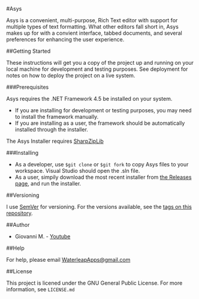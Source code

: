 #Asys

Asys is a convenient, multi-purpose, Rich Text editor with support for multiple types of text formatting.  What other editors fall short in, Asys makes up for with a convient interface, tabbed documents, and several preferences for enhancing the user experience.

##Getting Started

These instructions will get you a copy of the project up and running on your local machine for development and testing purposes. See deployment for notes on how to deploy the project on a live system.

###Prerequisites

Asys requires the .NET Framework 4.5 be installed on your system.
 - If you are installing for development or testing purposes, you may need to install the framework manually.
 - If you are installing as a user, the framework should be automatically installed through the installer.

The Asys Installer requires [SharpZipLib](http://www.icsharpcode.net/OpenSource/SharpZipLib/Default.aspx)
 
###Installing

 - As a developer, use `$git clone` or `$git fork` to copy Asys files to your workspace.  Visual Studio should open the .sln file.
 - As a user, simpily download the most recent installer from [the Releases page](http://www.github.com/criticaldiamonds/asys/releases), and run the installer.
 
##Versioning

I use [SemVer](http://semver.org/) for versioning. For the versions available, see the [tags on this repository](https://github.com/criticaldiamonds/asys/tags). 

##Author

 - Giovanni M. - [Youtube](http://www.youtube.com/criticaldiamonds)
 
##Help

For help, please email [WaterleapApps@gmail.com](mailto:waterleapapps@gmail.com)

##License

This project is licened under the GNU General Public License.  For more information, see `LICENSE.md`